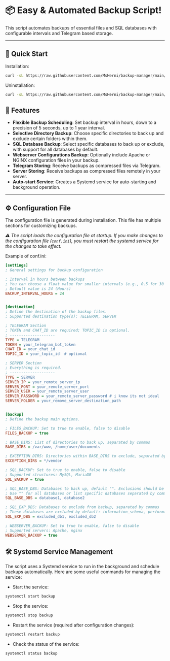 # 📦 Easy & Automated Backup Script!

This script automates backups of essential files and SQL databases with configurable intervals and Telegram based storage.

---

## 🚀 Quick Start

Installation:

```bash
curl -sL https://raw.githubusercontent.com/MsHerni/backup-manager/main/install.sh -o install.sh; sudo bash install.sh
```

Uninstallation:

```bash
curl -sL https://raw.githubusercontent.com/MsHerni/backup-manager/main/uninstall.sh -o uninstall.sh; sudo bash uninstall.sh
```

## 📝 Features

- **Flexible Backup Scheduling**: Set backup interval in hours, down to a precision of 5 seconds, up to 1 year interval.
- **Selective Directory Backup**: Choose specific directories to back up and exclude certain folders within them.
- **SQL Database Backup**: Select specific databases to back up or exclude, with support for all databases by default.
- **Webserver Configurations Backup**: Optionally include Apache or NGINX configuration files in your backup.
- **Telegram Storing**: Receive backups as compressed files via Telegram.
- **Server Storing**: Receive backups as compressed files remotely in your server.
- **Auto-start Service**: Creates a Systemd service for auto-starting and background operation.

---
## ⚙️ Configuration File

The configuration file is generated during installation. This file has multiple sections for customizing backups.

*⚠️ The script loads the configuration file at startup. If you make changes to the configuration file (`conf.ini`), you must restart the systemd service for the changes to take effect.*

Example of conf.ini:
```ini
[settings]
; General settings for backup configuration

; Interval in hours between backups
; You can choose a float value for smaller intervals (e.g., 0.5 for 30 minutes)
; Default value is 24 (Hours)
BACKUP_INTERVAL_HOURS = 24


[destination]
; Define the destination of the backup files.
; Supported destination type(s): TELEGRAM, SERVER

; TELEGRAM Section
; TOKEN and CHAT_ID are required; TOPIC_ID is optional.
; --------------------
TYPE = TELEGRAM
TOKEN = your_telegram_bot_token
CHAT_ID = your_chat_id
TOPIC_ID = your_topic_id  # optional

; SERVER Section
; Everything is required.
; --------------------
TYPE = SERVER
SERVER_IP = your_remote_server_ip
SERVER_PORT = your_remote_server_port
SERVER_USER = your_remote_server_user
SERVER_PASSWORD = your_remote_server_password # i know its not ideal
SERVER_FOLDER = your_remove_server_destination_path


[backup]
; Define the backup main options.

; FILES_BACKUP: Set to true to enable, false to disable
FILES_BACKUP = true

; BASE_DIRS: List of directories to back up, separated by commas
BASE_DIRS = /var/www, /home/user/documents

; EXCEPTION_DIRS: Directories within BASE_DIRS to exclude, separated by commas
EXCEPTION_DIRS = */vendor

; SQL_BACKUP: Set to true to enable, false to disable
; Supported structures: MySQL, MariaDB
SQL_BACKUP = true

; SQL_BASE_DBS: Databases to back up, default "". Exclusions should be defined in SQL_EXP_DBS
; Use "" for all databases or list specific databases separated by commas.
SQL_BASE_DBS = database1, database2

; SQL_EXP_DBS: Databases to exclude from backup, separated by commas
; These databases are excluded by default: information_schema, performance_schema, mysql, sys, test
SQL_EXP_DBS = excluded_db1, excluded_db2

; WEBSERVER_BACKUP: Set to true to enable, false to disable
; Supported servers: Apache, nginx
WEBSERVER_BACKUP = true
```

## 🛠 Systemd Service Management

The script uses a Systemd service to run in the background and schedule backups automatically. Here are some useful commands for managing the service:

- Start the service:
```bash
systemctl start backup
```

- Stop the service:
```bash
systemctl stop backup
```

- Restart the service (required after configuration changes):
```bash
systemctl restart backup
```

- Check the status of the service:
```bash
systemctl status backup
```
